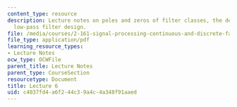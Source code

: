 ```yaml
---
content_type: resource
description: Lecture notes on poles and zeros of filter classes, the decibel, and
  low-pass filter design.
file: /media/courses/2-161-signal-processing-continuous-and-discrete-fall-2008/c4037fd4a6f244c39a4c4a348f91aaed_lecture_06.pdf
file_type: application/pdf
learning_resource_types:
- Lecture Notes
ocw_type: OCWFile
parent_title: Lecture Notes
parent_type: CourseSection
resourcetype: Document
title: Lecture 6
uid: c4037fd4-a6f2-44c3-9a4c-4a348f91aaed
---
```

